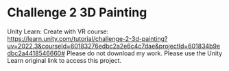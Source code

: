 # Challenge 2 3D Painting
 Unity Learn: Create with VR course: https://learn.unity.com/tutorial/challenge-2-3d-painting?uv=2022.3&courseId=60183276edbc2a2e6c4c7dae&projectId=601834b9edbc2a4418546660#  Please do not download my work. Please use the Unity Learn original link to access this project. 
